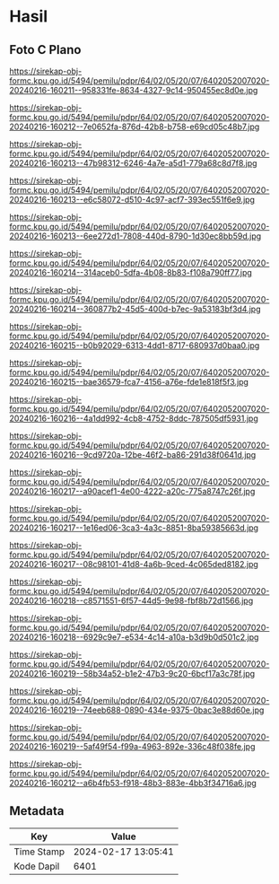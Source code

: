 # Hasil

## Foto C Plano

https://sirekap-obj-formc.kpu.go.id/5494/pemilu/pdpr/64/02/05/20/07/6402052007020-20240216-160211--958331fe-8634-4327-9c14-950455ec8d0e.jpg

https://sirekap-obj-formc.kpu.go.id/5494/pemilu/pdpr/64/02/05/20/07/6402052007020-20240216-160212--7e0652fa-876d-42b8-b758-e69cd05c48b7.jpg

https://sirekap-obj-formc.kpu.go.id/5494/pemilu/pdpr/64/02/05/20/07/6402052007020-20240216-160213--47b98312-6246-4a7e-a5d1-779a68c8d7f8.jpg

https://sirekap-obj-formc.kpu.go.id/5494/pemilu/pdpr/64/02/05/20/07/6402052007020-20240216-160213--e6c58072-d510-4c97-acf7-393ec551f6e9.jpg

https://sirekap-obj-formc.kpu.go.id/5494/pemilu/pdpr/64/02/05/20/07/6402052007020-20240216-160213--6ee272d1-7808-440d-8790-1d30ec8bb59d.jpg

https://sirekap-obj-formc.kpu.go.id/5494/pemilu/pdpr/64/02/05/20/07/6402052007020-20240216-160214--314aceb0-5dfa-4b08-8b83-f108a790ff77.jpg

https://sirekap-obj-formc.kpu.go.id/5494/pemilu/pdpr/64/02/05/20/07/6402052007020-20240216-160214--360877b2-45d5-400d-b7ec-9a53183bf3d4.jpg

https://sirekap-obj-formc.kpu.go.id/5494/pemilu/pdpr/64/02/05/20/07/6402052007020-20240216-160215--b0b92029-6313-4dd1-8717-680937d0baa0.jpg

https://sirekap-obj-formc.kpu.go.id/5494/pemilu/pdpr/64/02/05/20/07/6402052007020-20240216-160215--bae36579-fca7-4156-a76e-fde1e818f5f3.jpg

https://sirekap-obj-formc.kpu.go.id/5494/pemilu/pdpr/64/02/05/20/07/6402052007020-20240216-160216--4a1dd992-4cb8-4752-8ddc-787505df5931.jpg

https://sirekap-obj-formc.kpu.go.id/5494/pemilu/pdpr/64/02/05/20/07/6402052007020-20240216-160216--9cd9720a-12be-46f2-ba86-291d38f0641d.jpg

https://sirekap-obj-formc.kpu.go.id/5494/pemilu/pdpr/64/02/05/20/07/6402052007020-20240216-160217--a90acef1-4e00-4222-a20c-775a8747c26f.jpg

https://sirekap-obj-formc.kpu.go.id/5494/pemilu/pdpr/64/02/05/20/07/6402052007020-20240216-160217--1e16ed06-3ca3-4a3c-8851-8ba59385663d.jpg

https://sirekap-obj-formc.kpu.go.id/5494/pemilu/pdpr/64/02/05/20/07/6402052007020-20240216-160217--08c98101-41d8-4a6b-9ced-4c065ded8182.jpg

https://sirekap-obj-formc.kpu.go.id/5494/pemilu/pdpr/64/02/05/20/07/6402052007020-20240216-160218--c8571551-6f57-44d5-9e98-fbf8b72d1566.jpg

https://sirekap-obj-formc.kpu.go.id/5494/pemilu/pdpr/64/02/05/20/07/6402052007020-20240216-160218--6929c9e7-e534-4c14-a10a-b3d9b0d501c2.jpg

https://sirekap-obj-formc.kpu.go.id/5494/pemilu/pdpr/64/02/05/20/07/6402052007020-20240216-160219--58b34a52-b1e2-47b3-9c20-6bcf17a3c78f.jpg

https://sirekap-obj-formc.kpu.go.id/5494/pemilu/pdpr/64/02/05/20/07/6402052007020-20240216-160219--74eeb688-0890-434e-9375-0bac3e88d60e.jpg

https://sirekap-obj-formc.kpu.go.id/5494/pemilu/pdpr/64/02/05/20/07/6402052007020-20240216-160219--5af49f54-f99a-4963-892e-336c48f038fe.jpg

https://sirekap-obj-formc.kpu.go.id/5494/pemilu/pdpr/64/02/05/20/07/6402052007020-20240216-160212--a6b4fb53-f918-48b3-883e-4bb3f34716a6.jpg


## Metadata

| Key        | Value               |
| ---------- | ------------------- |
| Time Stamp | 2024-02-17 13:05:41 |
| Kode Dapil | 6401                |



